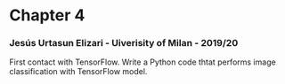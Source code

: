 # Chapter 4

### Jesús Urtasun Elizari - Uiverisity of Milan - 2019/20

First contact with TensorFlow.
Write a Python code thtat performs image classification with TensorFlow model.
